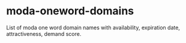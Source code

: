 # moda-oneword-domains
List of moda one word domain names with availability, expiration date, attractiveness, demand score.
